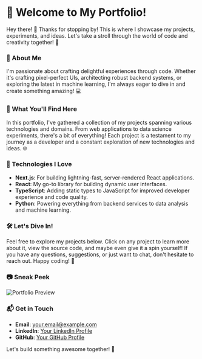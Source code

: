 # 🚀 Welcome to My Portfolio!

Hey there! 👋 Thanks for stopping by! This is where I showcase my projects, experiments, and ideas. Let's take a stroll through the world of code and creativity together! 🌟

### 🎨 About Me
I'm passionate about crafting delightful experiences through code. Whether it's crafting pixel-perfect UIs, architecting robust backend systems, or exploring the latest in machine learning, I'm always eager to dive in and create something amazing! 💻

### 🚀 What You'll Find Here
In this portfolio, I've gathered a collection of my projects spanning various technologies and domains. From web applications to data science experiments, there's a bit of everything! Each project is a testament to my journey as a developer and a constant exploration of new technologies and ideas. 🌐

### 🌟 Technologies I Love
- **Next.js**: For building lightning-fast, server-rendered React applications.
- **React**: My go-to library for building dynamic user interfaces.
- **TypeScript**: Adding static types to JavaScript for improved developer experience and code quality.
- **Python**: Powering everything from backend services to data analysis and machine learning.

### 🛠️ Let's Dive In!
Feel free to explore my projects below. Click on any project to learn more about it, view the source code, and maybe even give it a spin yourself! If you have any questions, suggestions, or just want to chat, don't hesitate to reach out. Happy coding! 🎉

### 📷 Sneak Peek
![Portfolio Preview](https://your-image-url-here)

### 📬 Get in Touch
- **Email**: your.email@example.com
- **LinkedIn**: [Your LinkedIn Profile](https://linkedin.com/in/your-profile)
- **GitHub**: [Your GitHub Profile](https://github.com/your-profile)

Let's build something awesome together! 🚀
